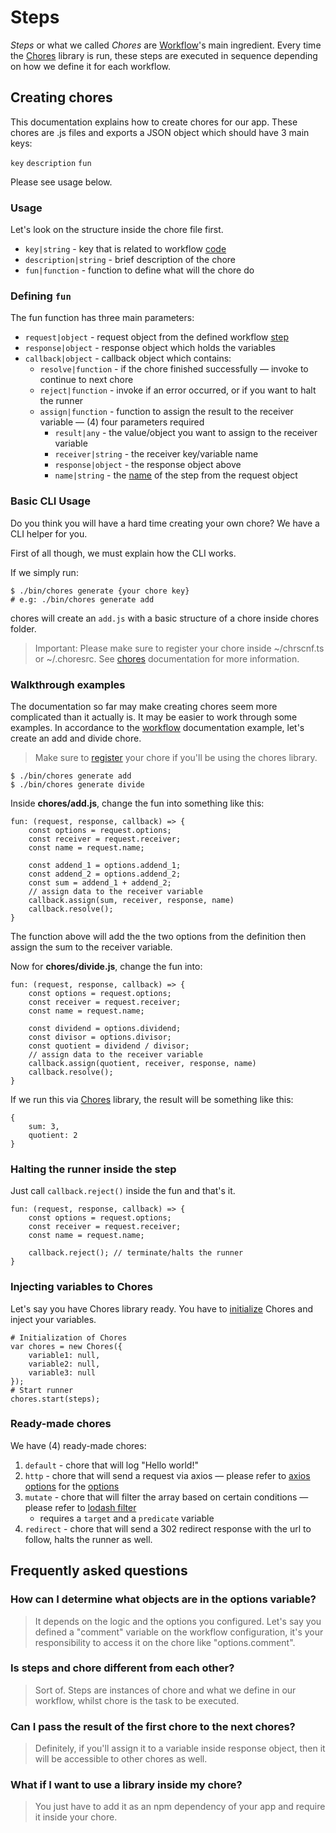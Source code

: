 # Steps

*Steps* or what we called *Chores* are [Workflow](https://github.com/jnmrclmbsjse/chores/blob/master/docs/WORKFLOW.md)'s main ingredient. Every time the [Chores](https://github.com/jnmrclmbsjse/chores/blob/master/README.md) library is run, these steps are executed in sequence depending on how we define it for each workflow.


## Creating chores
This documentation explains how to create chores for our app. These chores are .js files and exports a JSON object which should have 3 main keys: 

`key` `description` `fun`

Please see usage below.

### Usage

Let's look on the structure inside the chore file first.

- `key|string` - key that is related to workflow [code](https://github.com/jnmrclmbsjse/chores/blob/master/docs/WORKFLOW.md#keys)
- `description|string` - brief description of the chore
- `fun|function` - function to define what will the chore do

### Defining `fun`

The fun function has three main parameters:
-  `request|object` - request object from the defined workflow [step](https://github.com/jnmrclmbsjse/chores/blob/master/docs/WORKFLOW.md#declaring-steps)
-  `response|object` - response object which holds the variables
-  `callback|object` - callback object which contains:
    - `resolve|function` - if the chore finished successfully — invoke to continue to next chore
    - `reject|function` - invoke if an error occurred, or if you want to halt the runner
    - `assign|function` - function to assign the result to the receiver variable — (4) four parameters required
       - `result|any` - the value/object you want to assign to the receiver variable
       - `receiver|string` - the receiver key/variable name
       - `response|object` - the response object above
       - `name|string` - the [name](https://github.com/jnmrclmbsjse/chores/blob/master/docs/WORKFLOW.md#keys) of the step from the request object

### Basic CLI Usage

Do you think you will have a hard time creating your own chore? We have a CLI helper for you.

First of all though, we must explain how the CLI works.

If we simply run:

```
$ ./bin/chores generate {your chore key}
# e.g: ./bin/chores generate add
```
chores will create an `add.js` with a basic structure of a chore inside chores folder.

> Important: Please make sure to register your chore inside ~/chrscnf.ts or ~/.choresrc. See [chores](https://gitlab.com/jnmrclmbsjse/choresjs/-/blob/master/README.md) documentation for more information.

### Walkthrough examples

The documentation so far may make creating chores seem more complicated than it actually is. It may be easier to work through some examples. In accordance to the [workflow](https://gitlab.com/jnmrclmbsjse/choresjs/-/blob/master/docs/WORKFLOW.md#example) documentation example, let's create an add and divide chore.
> Make sure to [register](https://gitlab.com/jnmrclmbsjse/choresjs/-/blob/master/README.md#register-chores) your chore if you'll be using the chores library.

```
$ ./bin/chores generate add
$ ./bin/chores generate divide
```

Inside **chores/add.js**, change the fun into something like this:

```
fun: (request, response, callback) => {
    const options = request.options;
    const receiver = request.receiver;
    const name = request.name;

    const addend_1 = options.addend_1;
    const addend_2 = options.addend_2;
    const sum = addend_1 + addend_2;
    // assign data to the receiver variable
    callback.assign(sum, receiver, response, name)
    callback.resolve();
}
```
The function above will add the the two options from the definition then assign the sum to the receiver variable.

Now for **chores/divide.js**, change the fun into:
```
fun: (request, response, callback) => {
    const options = request.options;
    const receiver = request.receiver;
    const name = request.name;

    const dividend = options.dividend;
    const divisor = options.divisor;
    const quotient = dividend / divisor;
    // assign data to the receiver variable
    callback.assign(quotient, receiver, response, name)
    callback.resolve();
}
```
If we run this via [Chores](https://github.com/jnmrclmbsjse/chores/blob/master/README.md) library, the result will be something like this:

```
{
    sum: 3,
    quotient: 2
}
```
### Halting the runner inside the step

Just call `callback.reject()` inside the fun and that's it.
```
fun: (request, response, callback) => {
    const options = request.options;
    const receiver = request.receiver;
    const name = request.name;

    callback.reject(); // terminate/halts the runner
}
```
### Injecting variables to Chores
Let's say you have Chores library ready. You have to [initialize](https://github.com/jnmrclmbsjse/chores/blob/master/README.md#walkthrough-example) Chores and inject your variables.
```
# Initialization of Chores
var chores = new Chores({
    variable1: null,
    variable2: null,
    variable3: null
});
# Start runner
chores.start(steps);
```
### Ready-made chores
We have (4) ready-made chores:
1.  `default` - chore that will log "Hello world!"
2.  `http` - chore that will send a request via axios — please refer to [axios options](https://github.com/axios/axios#axiosconfig) for the [options](https://gitlab.com/jnmrclmbsjse/choresjs/-/blob/master/docs/WORKFLOW.md#declaring-steps)
3.  `mutate` - chore that will filter the array based on certain conditions — please refer to [lodash filter](https://lodash.com/docs/4.17.15#filter)
    - requires a `target` and a `predicate` variable
4.  `redirect` - chore that will send a 302 redirect response with the url to follow, halts the runner as well.

## Frequently asked questions
### How can I determine what objects are in the options variable?
> It depends on the logic and the options you configured. Let's say you defined a "comment" variable on the workflow configuration, it's your responsibility to access it on the chore like "options.comment".
### Is steps and chore different from each other?
> Sort of. Steps are instances of chore and what we define in our workflow, whilst chore is the task to be executed.
### Can I pass the result of the first chore to the next chores?
> Definitely, if you'll assign it to a variable inside response object, then it will be accessible to other chores as well.
### What if I want to use a library inside my chore?
> You just have to add it as an npm dependency of your app and require it inside your chore.
